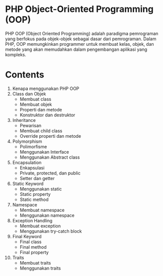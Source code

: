 # PHP Object-Oriented Programming (OOP)
PHP OOP (Object Oriented Programming) adalah paradigma pemrograman yang berfokus pada objek-objek sebagai dasar dari pemrograman. Dalam PHP, OOP memungkinkan programmer untuk membuat kelas, objek, dan metode yang akan memudahkan dalam pengembangan aplikasi yang kompleks.

# Contents
1. Kenapa menggunakan PHP OOP
2. Class dan Objek
   - Membuat class
   - Membuat objek
   - Properti dan metode
   - Konstruktor dan destruktor
3. Inheritance
   - Pewarisan
   - Membuat child class
   - Override properti dan metode
4. Polymorphism
   - Polimorfisme
   - Menggunakan Interface
   - Menggunakan Abstract class
5. Encapsulation
   - Enkapsulasi
   - Private, protected, dan public
   - Setter dan getter
6. Static Keyword
   - Menggunakan static
   - Static property
   - Static method
7. Namespace
   - Membuat namespace
   - Menggunakan namespace
8. Exception Handling
   - Membuat exception
   - Menggunakan try-catch block
9. Final Keyword
   - Final class
   - Final method
   - Final property
10. Traits
    - Membuat traits
    - Menggunakan traits
